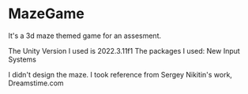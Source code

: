 # MazeGame
 It's a 3d maze themed game for an assesment. 

The Unity Version I used is 2022.3.11f1
The packages I used: New Input Systems

I didn't design the maze. I took reference from Sergey Nikitin's work, Dreamstime.com
